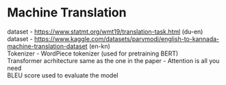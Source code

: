# Machine Translation
dataset - https://www.statmt.org/wmt19/translation-task.html (du-en) \
dataset - https://www.kaggle.com/datasets/parvmodi/english-to-kannada-machine-translation-dataset (en-kn) \
Tokenizer - WordPiece tokenizer (used for pretraining BERT) \
Transformer acrhitecture same as the one in the paper - Attention is all you need \
BLEU score used to evaluate the model
